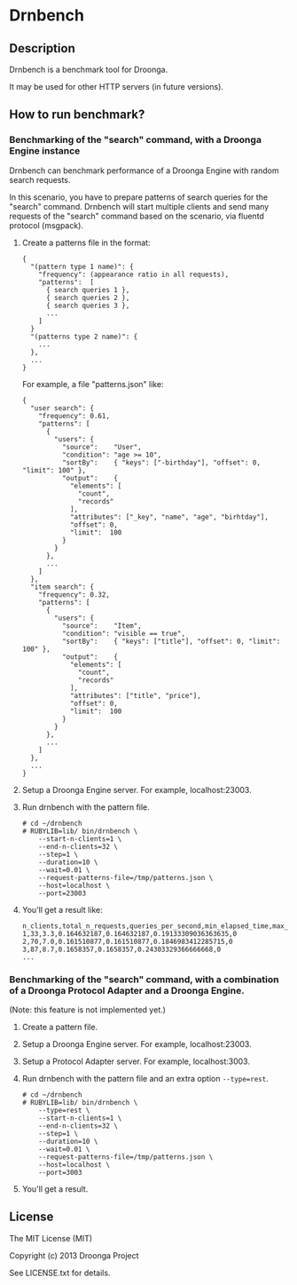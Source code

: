 # Drnbench

## Description

Drnbench is a benchmark tool for Droonga.

It may be used for other HTTP servers (in future versions).


## How to run benchmark?

### Benchmarking of the "search" command, with a Droonga Engine instance

Drnbench can benchmark performance of a Droonga Engine with random search requests.

In this scenario, you have to prepare patterns of search queries for the "search" command.
Drnbench will start multiple clients and send many requests of the "search" command based on the scenario, via fluentd protocol (msgpack).

 1. Create a patterns file in the format:
    
        {
          "(pattern type 1 name)": {
            "frequency": (appearance ratio in all requests),
            "patterns":  [
              { search queries 1 },
              { search queries 2 },
              { search queries 3 },
              ...
            ]
          }
          "(patterns type 2 name)": {
            ...
          },
          ...
        }
    
    For example, a file "patterns.json" like:
    
        {
          "user search": {
            "frequency": 0.61,
            "patterns": [
              {
                "users": {
                  "source":    "User",
                  "condition": "age >= 10",
                  "sortBy":    { "keys": ["-birthday"], "offset": 0, "limit": 100" },
                  "output":    {
                    "elements": [
                      "count",
                      "records"
                    ],
                    "attributes": ["_key", "name", "age", "birhtday"],
                    "offset": 0,
                    "limit":  100
                  }
                }
              },
              ...
            ]
          },
          "item search": {
            "frequency": 0.32,
            "patterns": [
              {
                "users": {
                  "source":    "Item",
                  "condition": "visible == true",
                  "sortBy":    { "keys": ["title"], "offset": 0, "limit": 100" },
                  "output":    {
                    "elements": [
                      "count",
                      "records"
                    ],
                    "attributes": ["title", "price"],
                    "offset": 0,
                    "limit":  100
                  }
                }
              },
              ...
            ]
          },
          ...
        }
    
 2. Setup a Droonga Engine server. For example, localhost:23003.
 3. Run drnbench with the pattern file.
    
        # cd ~/drnbench
        # RUBYLIB=lib/ bin/drnbench \
            --start-n-clients=1 \
            --end-n-clients=32 \
            --step=1 \
            --duration=10 \
            --wait=0.01 \
            --request-patterns-file=/tmp/patterns.json \
            --host=localhost \
            --port=23003
    
 4. You'll get a result like:
    
        n_clients,total_n_requests,queries_per_second,min_elapsed_time,max_elapsed_time,average_elapsed_time,200
        1,33,3.3,0.164632187,0.164632187,0.19133309036363635,0
        2,70,7.0,0.161510877,0.161510877,0.1846983412285715,0
        3,87,8.7,0.1658357,0.1658357,0.24303329366666668,0
        ...


### Benchmarking of the "search" command, with a combination of a Droonga Protocol Adapter and a Droonga Engine.

(Note: this feature is not implemented yet.)

 1. Create a pattern file.
 2. Setup a Droonga Engine server. For example, localhost:23003.
 3. Setup a Protocol Adapter server. For example, localhost:3003.
 4. Run drnbench with the pattern file and an extra option `--type=rest`.
    
        # cd ~/drnbench
        # RUBYLIB=lib/ bin/drnbench \
            --type=rest \
            --start-n-clients=1 \
            --end-n-clients=32 \
            --step=1 \
            --duration=10 \
            --wait=0.01 \
            --request-patterns-file=/tmp/patterns.json \
            --host=localhost \
            --port=3003
    
 4. You'll get a result.


## License

The MIT License (MIT)

Copyright (c) 2013 Droonga Project

See LICENSE.txt for details.
